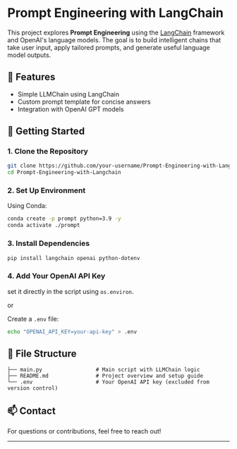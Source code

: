 # Prompt Engineering with LangChain

This project explores **Prompt Engineering** using the [LangChain](https://github.com/langchain-ai/langchain) framework and OpenAI's language models. The goal is to build intelligent chains that take user input, apply tailored prompts, and generate useful language model outputs.

## 🧠 Features
- Simple LLMChain using LangChain
- Custom prompt template for concise answers
- Integration with OpenAI GPT models

## 🚀 Getting Started

### 1. Clone the Repository
```bash
git clone https://github.com/your-username/Prompt-Engineering-with-Langchain.git
cd Prompt-Engineering-with-Langchain
```

### 2. Set Up Environment
Using Conda:
```bash
conda create -p prompt python=3.9 -y
conda activate ./prompt
```

### 3. Install Dependencies
```bash
pip install langchain openai python-dotenv
```

### 4. Add Your OpenAI API Key
set it directly in the script using `os.environ`.

or  

Create a `.env` file:
```bash
echo "OPENAI_API_KEY=your-api-key" > .env
```



## 📄 File Structure
```
├── main.py                 # Main script with LLMChain logic
├── README.md               # Project overview and setup guide
└── .env                    # Your OpenAI API key (excluded from version control)
```


## 📫 Contact
For questions or contributions, feel free to reach out!

---

